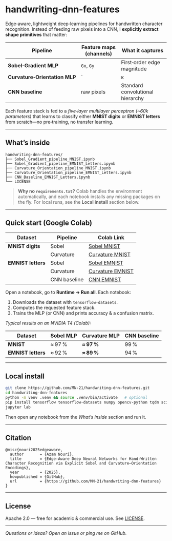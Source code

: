 # handwriting‑dnn‑features

Edge‑aware, lightweight deep‑learning pipelines for handwritten character recognition. Instead of feeding raw pixels into a CNN, I **explicitly extract shape primitives** that matter:

| Pipeline                      | Feature maps (channels)   | What it captures                         |
|------------------------------|----------------------------|------------------------------------------|
| **Sobel‑Gradient MLP**        | `Gx`, `Gy`                 | First‑order edge magnitude               |
| **Curvature‑Orientation MLP** | `|κ|`, `sign(κ)`, `θ`       | Second‑order bend + stroke direction     |
| **CNN baseline**              | raw pixels                 | Standard convolutional hierarchy         |

Each feature stack is fed to a *five‑layer multilayer perceptron (~60k parameters)* that learns to classify either **MNIST digits** or **EMNIST letters** from scratch—no pre‑training, no transfer learning.

---

## What’s inside

```text
handwriting-dnn-features/
├── Sobel_Gradient_pipeline_MNIST.ipynb
├── Sobel_Gradient_pipeline_EMNIST_Letters.ipynb
├── Curvature_Orientation_pipeline_MNIST.ipynb
├── Curvature_Orientation_pipeline_EMNIST_Letters.ipynb
├── CNN_Baseline_EMNIST_Letters.ipynb
└── LICENSE
```

> **Why no `requirements.txt`?** Colab handles the environment automatically, and each notebook installs any missing packages on the fly. For local runs, see the **Local install** section below.

---

## Quick start (Google Colab)

| Dataset            | Pipeline     | Colab Link |
|--------------------|--------------|------------|
| **MNIST digits**   | Sobel        | [Sobel MNIST](https://colab.research.google.com/github/MN-21/handwriting-dnn-features/blob/main/Sobel_Gradient_pipeline_MNIST.ipynb) |
|                    | Curvature    | [Curvature MNIST](https://colab.research.google.com/github/MN-21/handwriting-dnn-features/blob/main/Curvature_Orientation_pipeline_MNIST.ipynb) |
| **EMNIST letters** | Sobel        | [Sobel EMNIST](https://colab.research.google.com/github/MN-21/handwriting-dnn-features/blob/main/Sobel_Gradient_pipeline_EMNIST_Letters.ipynb) |
|                    | Curvature    | [Curvature EMNIST](https://colab.research.google.com/github/MN-21/handwriting-dnn-features/blob/main/Curvature_Orientation_pipeline_EMNIST_Letters.ipynb) |
|                    | CNN baseline | [CNN EMNIST](https://colab.research.google.com/github/MN-21/handwriting-dnn-features/blob/main/CNN_Baseline_EMNIST_Letters.ipynb) |

Open a notebook, go to **Runtime → Run all**. Each notebook:

1. Downloads the dataset with `tensorflow-datasets`.
2. Computes the requested feature stack.
3. Trains the MLP (or CNN) and prints accuracy & a confusion matrix.

*Typical results on an NVIDIA T4 (Colab):*

| Dataset            | Sobel MLP | Curvature MLP | CNN baseline |
|--------------------|-----------|----------------|---------------|
| **MNIST**          | ≈ 97 %    | **≈ 97 %**     | 99 %          |
| **EMNIST letters** | ≈ 92 %    | **≈ 89 %**     | 94 %          |

---

## Local install

```bash
git clone https://github.com/MN-21/handwriting-dnn-features.git
cd handwriting-dnn-features
python -m venv .venv && source .venv/bin/activate   # optional
pip install tensorflow tensorflow-datasets numpy opencv-python tqdm scikit-learn matplotlib
jupyter lab
```

Then open any notebook from the *What’s inside* section and run it.

---

## Citation

```text
@misc{nouri2025edgeaware,
  author       = {Azam Nouri},
  title        = {Edge-Aware Deep Neural Networks for Hand-Written Character Recognition via Explicit Sobel and Curvature–Orientation Encodings},
  year         = {2025},
  howpublished = {GitHub},
  url          = {https://github.com/MN-21/handwriting-dnn-features}
}
```

---

## License

Apache 2.0 — free for academic & commercial use. See [LICENSE](LICENSE).

---

*Questions or ideas? Open an issue or ping me on GitHub.*
